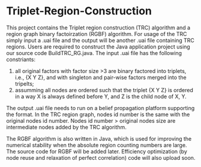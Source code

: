 # Triplet-Region-Construction
This project contains the Triplet region construction (TRC) algorithm and a region graph binary factoirzation (RGBF) algorithm.
For usage of the TRC simply input a .uai file and the output will be another .uai file containing TRC regions. 
Users are required to construct the Java application project using our source code BuildTRC_RG.java. 
The input .uai file has the following constriants:
1. all original factors with factor size >3 are binary factored into triplets, i.e., {X Y Z}, and with singleton and pair-wise factors merged into the tripelts;
2. assumming all nodes are ordered such that the triplet {X Y Z} is ordered in a way X is always defined before Y, and Z is the child node of X, Y.

The output .uai file needs to run on a belief propagation platform supporting the format. In the TRC region graph, nodes id number is the same with the original nodes id number. Nodes id number > original nodes size are intermediate nodes added by the TRC algorithm. 

The RGBF algorithm is also written in Java, which is used for improving the numerical stability when the absolute region counting numbers are large. The source code for RGBF will be added later. 
Efficiency optimization (by node reuse and relaxation of perfect correlation) code will also upload soon.
